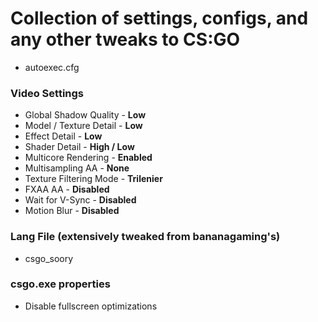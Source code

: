 # Collection of settings, configs, and any other tweaks to CS:GO

- autoexec.cfg

###   Video Settings

- Global Shadow Quality - **Low**
- Model / Texture Detail - **Low**
- Effect Detail - **Low**
- Shader Detail - **High / Low**
- Multicore Rendering - **Enabled**
- Multisampling AA - **None**
- Texture Filtering Mode - **Trilenier**
- FXAA AA - **Disabled**
- Wait for V-Sync - **Disabled**
- Motion Blur - **Disabled**

### Lang File (extensively tweaked from bananagaming's)

- csgo_soory

### csgo.exe properties

+ Disable fullscreen optimizations
